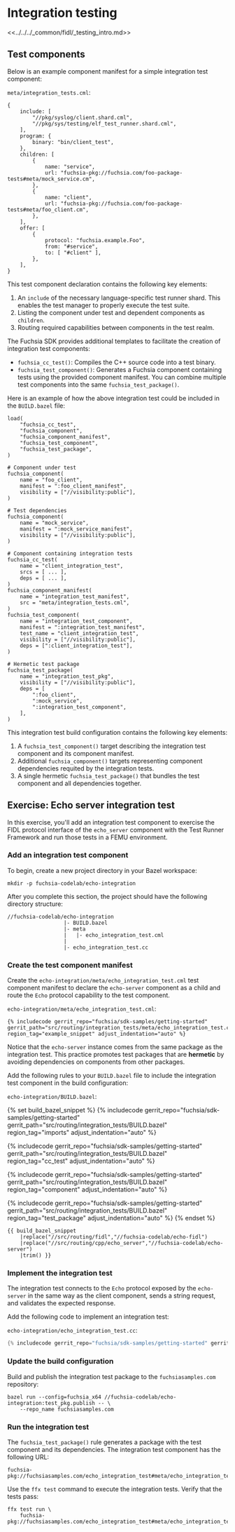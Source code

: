 # Integration testing

<<../../../_common/fidl/_testing_intro.md>>

## Test components

Below is an example component manifest for a simple integration test component:

`meta/integration_tests.cml`:

```json5
{
    include: [
        "//pkg/syslog/client.shard.cml",
        "//pkg/sys/testing/elf_test_runner.shard.cml",
    ],
    program: {
        binary: "bin/client_test",
    },
    children: [
        {
            name: "service",
            url: "fuchsia-pkg://fuchsia.com/foo-package-tests#meta/mock_service.cm",
        },
        {
            name: "client",
            url: "fuchsia-pkg://fuchsia.com/foo-package-tests#meta/foo_client.cm",
        },
    ],
    offer: [
        {
            protocol: "fuchsia.example.Foo",
            from: "#service",
            to: [ "#client" ],
        },
    ],
}
```

This test component declaration contains the following key elements:

1.  An `include` of the necessary language-specific test runner shard. This
    enables the test manager to properly execute the test suite.
1.  Listing the component under test and dependent components as `children`.
1.  Routing required capabilities between components in the test realm.

The Fuchsia SDK provides additional templates to facilitate the creation of
integration test components:

* `fuchsia_cc_test()`: Compiles the C++ source code into a test binary.
* `fuchsia_test_component()`: Generates a Fuchsia component containing tests
  using the provided component manifest. You can combine multiple test components
  into the same `fuchsia_test_package()`.

Here is an example of how the above integration test could be included in the
`BUILD.bazel` file:

```bazel
load(
    "fuchsia_cc_test",
    "fuchsia_component",
    "fuchsia_component_manifest",
    "fuchsia_test_component",
    "fuchsia_test_package",
)

# Component under test
fuchsia_component(
    name = "foo_client",
    manifest = ":foo_client_manifest",
    visibility = ["//visibility:public"],
)

# Test dependencies
fuchsia_component(
    name = "mock_service",
    manifest = ":mock_service_manifest",
    visibility = ["//visibility:public"],
)

# Component containing integration tests
fuchsia_cc_test(
    name = "client_integration_test",
    srcs = [ ... ],
    deps = [ ... ],
)
fuchsia_component_manifest(
    name = "integration_test_manifest",
    src = "meta/integration_tests.cml",
)
fuchsia_test_component(
    name = "integration_test_component",
    manifest = ":integration_test_manifest",
    test_name = "client_integration_test",
    visibility = ["//visibility:public"],
    deps = [":client_integration_test"],
)

# Hermetic test package
fuchsia_test_package(
    name = "integration_test_pkg",
    visibility = ["//visibility:public"],
    deps = [
        ":foo_client",
        ":mock_service",
        ":integration_test_component",
    ],
)
```

This integration test build configuration contains the following key elements:

1.  A `fuchsia_test_component()` target describing the integration test component
    and its component manifest.
1.  Additional `fuchsia_component()` targets representing component dependencies
    requited by the integration tests.
1.  A single hermetic `fuchsia_test_package()` that bundles the test component
    and all dependencies together.

## Exercise: Echo server integration test

In this exercise, you'll add an integration test component to exercise the FIDL
protocol interface of the `echo_server` component with the Test Runner
Framework and run those tests in a FEMU environment.

### Add an integration test component

To begin, create a new project directory in your Bazel workspace:

```posix-terminal
mkdir -p fuchsia-codelab/echo-integration
```

After you complete this section, the project should have the following directory
structure:

```none {:.devsite-disable-click-to-copy}
//fuchsia-codelab/echo-integration
                  |- BUILD.bazel
                  |- meta
                  |   |- echo_integration_test.cml
                  |
                  |- echo_integration_test.cc
```

### Create the test component manifest

Create the `echo-integration/meta/echo_integration_test.cml` test component
manifest to declare the `echo-server` component as a child and route the `Echo`
protocol capability to the test component.

`echo-integration/meta/echo_integration_test.cml`:

```json5
{% includecode gerrit_repo="fuchsia/sdk-samples/getting-started" gerrit_path="src/routing/integration_tests/meta/echo_integration_test.cml" region_tag="example_snippet" adjust_indentation="auto" %}
```

Notice that the `echo-server` instance comes from the same package as the
integration test. This practice promotes test packages that are **hermetic** by
avoiding dependencies on components from other packages.

Add the following rules to your `BUILD.bazel` file to include the integration
test component in the build configuration:

`echo-integration/BUILD.bazel`:

{% set build_bazel_snippet %}
{% includecode gerrit_repo="fuchsia/sdk-samples/getting-started" gerrit_path="src/routing/integration_tests/BUILD.bazel" region_tag="imports" adjust_indentation="auto" %}

{% includecode gerrit_repo="fuchsia/sdk-samples/getting-started" gerrit_path="src/routing/integration_tests/BUILD.bazel" region_tag="cc_test" adjust_indentation="auto" %}

{% includecode gerrit_repo="fuchsia/sdk-samples/getting-started" gerrit_path="src/routing/integration_tests/BUILD.bazel" region_tag="component" adjust_indentation="auto" %}

{% includecode gerrit_repo="fuchsia/sdk-samples/getting-started" gerrit_path="src/routing/integration_tests/BUILD.bazel" region_tag="test_package" adjust_indentation="auto" %}
{% endset %}

```bazel
{{ build_bazel_snippet
    |replace("//src/routing/fidl","//fuchsia-codelab/echo-fidl")
    |replace("//src/routing/cpp/echo_server","//fuchsia-codelab/echo-server")
    |trim() }}
```

### Implement the integration test

The integration test connects to the `Echo` protocol exposed by the
`echo-server` in the same way as the client component, sends a string request,
and validates the expected response.

Add the following code to implement an integration test:

`echo-integration/echo_integration_test.cc`:

```cpp
{% includecode gerrit_repo="fuchsia/sdk-samples/getting-started" gerrit_path="src/routing/integration_tests/echo_integration_test.cc" region_tag="example_snippet" adjust_indentation="auto" %}
```

### Update the build configuration

Build and publish the integration test package to the `fuchsiasamples.com`
repository:

```posix-terminal
bazel run --config=fuchsia_x64 //fuchsia-codelab/echo-integration:test_pkg.publish -- \
    --repo_name fuchsiasamples.com
```

### Run the integration test

The `fuchsia_test_package()` rule generates a package with the test component
and its dependencies. The integration test component has the following URL:

```none {:.devsite-disable-click-to-copy}
fuchsia-pkg://fuchsiasamples.com/echo_integration_test#meta/echo_integration_test.cm
```

Use the `ffx test` command to execute the integration tests. Verify that the
tests pass:

```posix-terminal
ffx test run \
    fuchsia-pkg://fuchsiasamples.com/echo_integration_test#meta/echo_integration_test.cm
```
